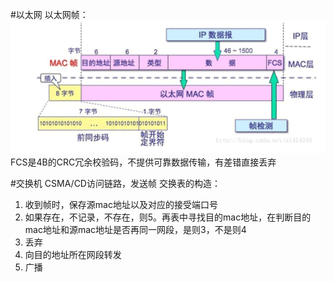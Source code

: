 #以太网
以太网帧：![](附件/Pasted%20image%2020221018191424.png)
FCS是4B的CRC冗余校验码，不提供可靠数据传输，有差错直接丢弃

#交换机
CSMA/CD访问链路，发送帧
交换表的构造：
1. 收到帧时，保存源mac地址以及对应的接受端口号
2. 如果存在，不记录，不存在，则5。再表中寻找目的mac地址，在判断目的mac地址和源mac地址是否再同一网段，是则3，不是则4
3. 丢弃
4. 向目的地址所在网段转发
5. 广播